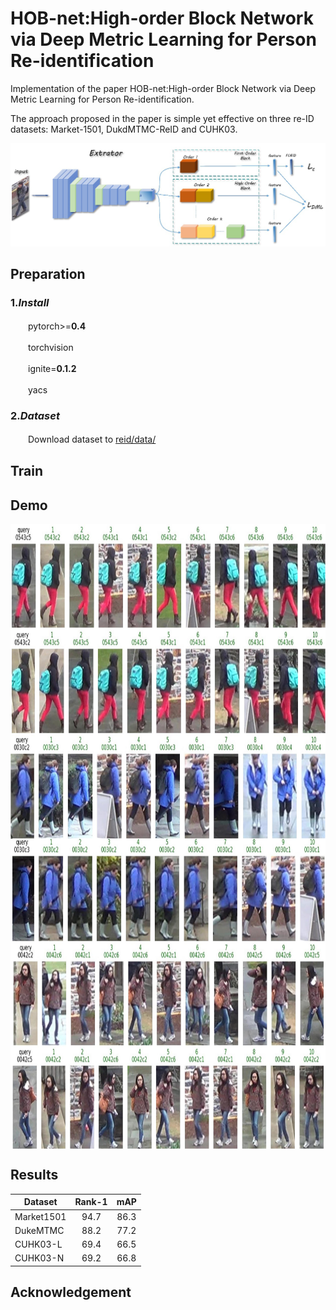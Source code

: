 # HOB-net:High-order Block Network via Deep Metric Learning for Person Re-identification  

Implementation of the paper HOB-net:High-order Block Network via Deep Metric Learning for Person Re-identification.  
  
The approach proposed in the paper is simple yet effective on three re-ID datasets: Market-1501, DukdMTMC-ReID and CUHK03.  

![Alt text](https://github.com/NothingToSay99/HOB-net/blob/main/images/p2.png)

## Preparation

### 1.***Install***

　　pytorch>=**0.4** 

　　torchvision  

　　ignite=**0.1.2** 

　　yacs  

### 2.***Dataset***  

　　Download dataset to [reid/data/](https://github.com/NothingToSay99/HOB-net/tree/main/reid/data)

## Train  

## Demo

<img src="https://github.com/NothingToSay99/HOB-net/blob/main/images/dukeDemos.jpg" width="700" height="1000" align="middle" alt="DukeMTMC"/>

## Results

| Dataset | Rank-1 | mAP |
| -- | :--: |:--:| 
| Market1501 | 94.7 | 86.3 |
| DukeMTMC | 88.2 | 77.2 |
| CUHK03-L | 69.4 | 66.5 |
| CUHK03-N | 69.2 | 66.8 |

## Acknowledgement
